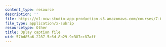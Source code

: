 ```yaml
---
content_type: resource
description: ''
file: https://ol-ocw-studio-app-production.s3.amazonaws.com/courses/7-01sc-fundamentals-of-biology-fall-2011/57bd85a622875c6d8b299c387cc87aff_uBRdfsz_YB4.vtt
file_type: application/x-subrip
resourcetype: Other
title: 3play caption file
uid: 57bd85a6-2287-5c6d-8b29-9c387cc87aff
---
```

